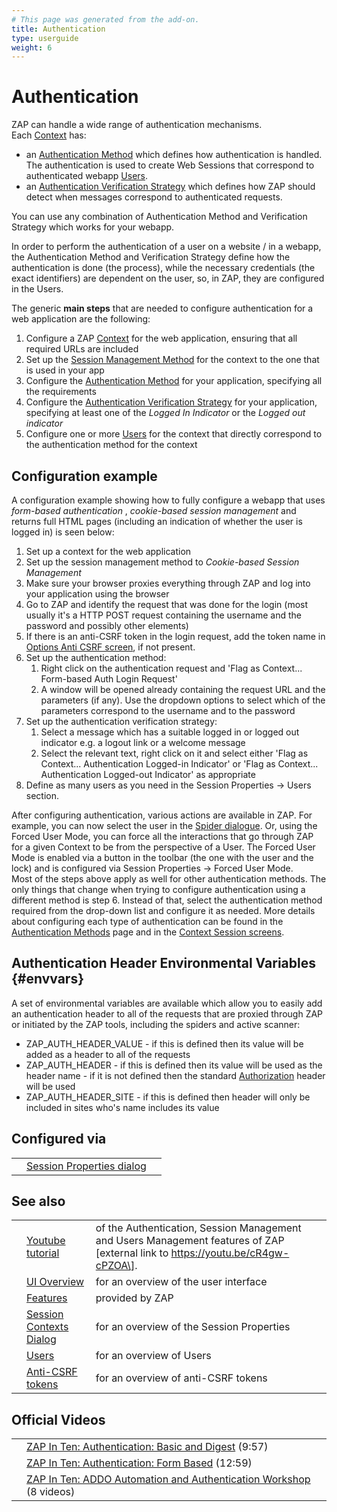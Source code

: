 ```yaml
---
# This page was generated from the add-on.
title: Authentication
type: userguide
weight: 6
---
```


# Authentication

ZAP can handle a wide range of authentication mechanisms.  
Each [Context](/docs/desktop/start/features/contexts/) has:

- an [Authentication Method](/docs/desktop/start/features/authmethods/) which defines how authentication is handled. The authentication is used to create Web Sessions that correspond to authenticated webapp [Users](/docs/desktop/start/features/users/).
- an [Authentication Verification Strategy](/docs/desktop/start/features/authstrategies/) which defines how ZAP should detect when messages correspond to authenticated requests.

You can use any combination of Authentication Method and Verification Strategy which works for your webapp.

In order to perform the authentication of a user on a website /
in a webapp, the Authentication Method and Verification Strategy define how the authentication
is done (the process), while the necessary credentials (the exact
identifiers) are dependent on the user, so, in ZAP, they are
configured in the Users.

The generic **main steps** that are needed to configure authentication for a web application
are the following:

1. Configure a ZAP [Context](/docs/desktop/start/features/contexts/) for the web application, ensuring that all required URLs are included
2. Set up the [Session Management Method](/docs/desktop/start/features/sessionmanagement/) for the context to the one that is used in your app
3. Configure the [Authentication Method](/docs/desktop/start/features/authmethods/) for your application, specifying all the requirements
4. Configure the [Authentication Verification Strategy](/docs/desktop/start/features/authstrategies/) for your application, specifying at least one of the _Logged In Indicator_ or the _Logged out indicator_
5. Configure one or more [Users](/docs/desktop/start/features/users/) for the context that directly correspond to the authentication method for the context

## Configuration example

A configuration example showing how to fully configure a webapp that uses _form-based authentication_ ,
_cookie-based session management_ and returns full HTML pages (including an indication of whether the user is logged in) is seen below:

1. Set up a context for the web application
2. Set up the session management method to _Cookie-based Session Management_
3. Make sure your browser proxies everything through ZAP and log into your application using the browser
4. Go to ZAP and identify the request that was done for the login (most usually it's a HTTP POST request containing the username and the password and possibly other elements)
5. If there is an anti-CSRF token in the login request, add the token name in [Options Anti CSRF screen](/docs/desktop/ui/dialogs/options/anticsrf/), if not present.
6. Set up the authentication method:
   1. Right click on the authentication request and 'Flag as Context... Form-based Auth Login Request'
   2. A window will be opened already containing the request URL and the parameters (if any). Use the dropdown options to select which of the parameters correspond to the username and to the password
7. Set up the authentication verification strategy:
   1. Select a message which has a suitable logged in or logged out indicator e.g. a logout link or a welcome message
   2. Select the relevant text, right click on it and select either 'Flag as Context... Authentication Logged-in Indicator' or 'Flag as Context... Authentication Logged-out Indicator' as appropriate
8. Define as many users as you need in the Session Properties -\> Users section.

After configuring authentication, various actions are available in ZAP. For example, you can now select the user in the [Spider dialogue](/docs/desktop/ui/dialogs/spider/). Or, using the Forced User Mode, you can force all the interactions that go through ZAP for a given Context to be from the perspective of a User. The Forced User Mode is enabled via a button in the toolbar (the one with the user and the lock) and is configured via Session Properties -\> Forced User Mode.  
Most of the steps above apply as well for other authentication methods. The only things that change when trying to configure authentication using a different method is step 6. Instead of that, select the authentication method required from the drop-down list and configure it as needed. More details about configuring each type of authentication can be found in the [Authentication Methods](/docs/desktop/start/features/authmethods/) page and in the [Context Session screens](/docs/desktop/ui/dialogs/session/contexts/).

## Authentication Header Environmental Variables {#envvars}

A set of environmental variables are available which allow you to easily add an authentication header to all of the requests that are proxied through ZAP or initiated by the ZAP tools, including the spiders and active scanner:

- ZAP_AUTH_HEADER_VALUE - if this is defined then its value will be added as a header to all of the requests
- ZAP_AUTH_HEADER - if this is defined then its value will be used as the header name - if it is not defined then the standard [Authorization](https://developer.mozilla.org/en-US/docs/Web/HTTP/Headers/Authorization) header will be used
- ZAP_AUTH_HEADER_SITE - if this is defined then header will only be included in sites who's name includes its value

## Configured via

|     |                                                                              |     |
| --- | ---------------------------------------------------------------------------- | --- |
|     | [Session Properties dialog](/docs/desktop/ui/dialogs/session/contexts/#auth) |     |

## See also

|     |                                                                       |                                                                                                                                   |
| --- | --------------------------------------------------------------------- | --------------------------------------------------------------------------------------------------------------------------------- |
|     | [Youtube tutorial](https://youtu.be/cR4gw-cPZOA)                      | of the Authentication, Session Management and Users Management features of ZAP \[external link to https://youtu.be/cR4gw-cPZOA\]. |
|     | [UI Overview](/docs/desktop/ui/)                                      | for an overview of the user interface                                                                                             |
|     | [Features](/docs/desktop/start/features/)                             | provided by ZAP                                                                                                                   |
|     | [Session Contexts Dialog](/docs/desktop/ui/dialogs/session/contexts/) | for an overview of the Session Properties                                                                                         |
|     | [Users](/docs/desktop/start/features/users/)                          | for an overview of Users                                                                                                          |
|     | [Anti-CSRF tokens](/docs/desktop/start/features/anticsrf/)            | for an overview of anti-CSRF tokens                                                                                               |

## Official Videos

|     |                                                                                                               |
| --- | ------------------------------------------------------------------------------------------------------------- |
|     | [ZAP In Ten: Authentication: Basic and Digest](https://play.sonatype.com/watch/ttqKANDzJCAdBUkPrsz6Td) (9:57) |
|     | [ZAP In Ten: Authentication: Form Based](https://play.sonatype.com/watch/B1vhaLSUsme7eA5hU8WeGB) (12:59)      |
|     | [ZAP In Ten: ADDO Automation and Authentication Workshop](/addo-auth-workshop/) (8 videos)                    |
